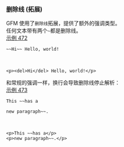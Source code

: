 ### 删除线 (拓展)

GFM 使用了`删除线`拓展，提供了额外的强调类型。  
任何文本带有两个`~`都是删除线。  
[示例 472](https://github.github.com/gfm/#example-472)  

    ~~Hi~~ Hello, world!

   

    <p><del>Hi</del> Hello, world!</p>

和常规的强调一样，换行会导致删除线停止解析：  
[示例 473](https://github.github.com/gfm/#example-473)  

    This ~~has a
    
    new paragraph~~.

   

    <p>This ~~has a</p>
    <p>new paragraph~~.</p>